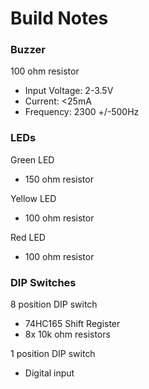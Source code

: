 # Build Notes

### Buzzer

100 ohm resistor

* Input Voltage: 2-3.5V
* Current: <25mA
* Frequency: 2300 +/-500Hz

### LEDs

Green LED
* 150 ohm resistor

Yellow LED
* 100 ohm resistor

Red LED
* 100 ohm resistor

### DIP Switches

8 position DIP switch
* 74HC165 Shift Register
* 8x 10k ohm resistors

1 position DIP switch
* Digital input